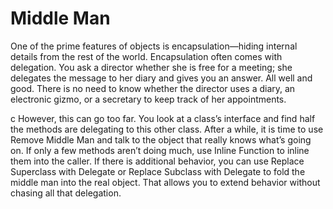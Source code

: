 # Middle Man

One of the prime features of objects is encapsulation—hiding internal details from the rest of the world. Encapsulation often comes with delegation. You ask a director whether she is free for a meeting; she delegates the message to her diary and gives you an answer. All well and good. There is no need to know whether the director uses a diary, an electronic gizmo, or a secretary to keep track of her appointments.

c However, this can go too far. You look at a class’s interface and find half the methods are delegating to this other class. After a while, it is time to use Remove Middle Man and talk to the object that really knows what’s going on. If only a few methods aren’t doing much, use Inline Function to inline them into the caller. If there is additional behavior, you can use Replace Superclass with Delegate or Replace Subclass with Delegate to fold the middle man into the real object. That allows you to extend behavior without chasing all that delegation.

